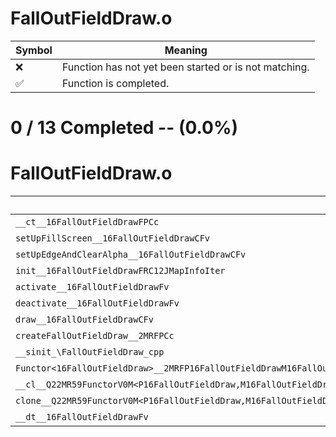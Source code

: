 # FallOutFieldDraw.o
| Symbol | Meaning 
| ------------- | ------------- 
| :x: | Function has not yet been started or is not matching. 
| :white_check_mark: | Function is completed. 


# 0 / 13 Completed -- (0.0%)
# FallOutFieldDraw.o
| Symbol | Decompiled? |
| ------------- | ------------- |
| `__ct__16FallOutFieldDrawFPCc` | :x: |
| `setUpFillScreen__16FallOutFieldDrawCFv` | :x: |
| `setUpEdgeAndClearAlpha__16FallOutFieldDrawCFv` | :x: |
| `init__16FallOutFieldDrawFRC12JMapInfoIter` | :x: |
| `activate__16FallOutFieldDrawFv` | :x: |
| `deactivate__16FallOutFieldDrawFv` | :x: |
| `draw__16FallOutFieldDrawCFv` | :x: |
| `createFallOutFieldDraw__2MRFPCc` | :x: |
| `__sinit_\FallOutFieldDraw_cpp` | :x: |
| `Functor<16FallOutFieldDraw>__2MRFP16FallOutFieldDrawM16FallOutFieldDrawFPCvPv_v_Q22MR59FunctorV0M<P16FallOutFieldDraw,M16FallOutFieldDrawFPCvPv_v>` | :x: |
| `__cl__Q22MR59FunctorV0M<P16FallOutFieldDraw,M16FallOutFieldDrawFPCvPv_v>CFv` | :x: |
| `clone__Q22MR59FunctorV0M<P16FallOutFieldDraw,M16FallOutFieldDrawFPCvPv_v>CFP7JKRHeap` | :x: |
| `__dt__16FallOutFieldDrawFv` | :x: |
